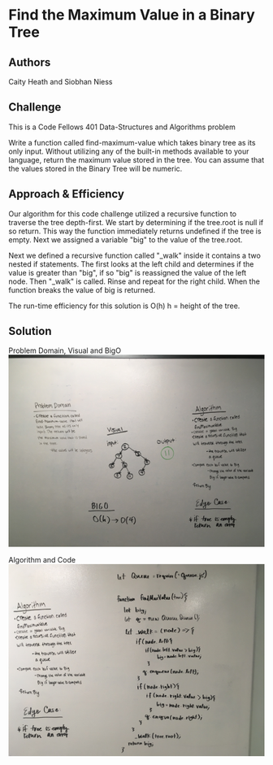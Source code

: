 # Find the Maximum Value in a Binary Tree
<!-- Short summary or background information -->

## Authors
Caity Heath and Siobhan Niess

## Challenge
This is a Code Fellows 401 Data-Structures and Algorithms problem

Write a function called find-maximum-value which takes binary tree as its only input. Without utilizing any of the built-in methods available to your language, return the maximum value stored in the tree. You can assume that the values stored in the Binary Tree will be numeric.

## Approach & Efficiency
Our algorithm for this code challenge utilized a recursive function to traverse the tree depth-first. We start by determining if the tree.root is null if so return. This way the function immediately returns undefined if the tree is empty. Next we assigned a variable "big" to the value of the tree.root. 

Next we defined a recursive function called "_walk" inside it contains a two nested if statements. The first looks at the left child and determines if the value is greater than "big", if so "big" is reassigned the value of the left node. Then "_walk" is called. Rinse and repeat for the right child. When the function breaks the value of big is returned. 

The run-time efficiency for this solution is O(h) h = height of the tree. 

## Solution
Problem Domain, Visual and BigO
![](assets/1_16_pd.JPG)

Algorithm and Code
![](assets/1_16_code.JPG)